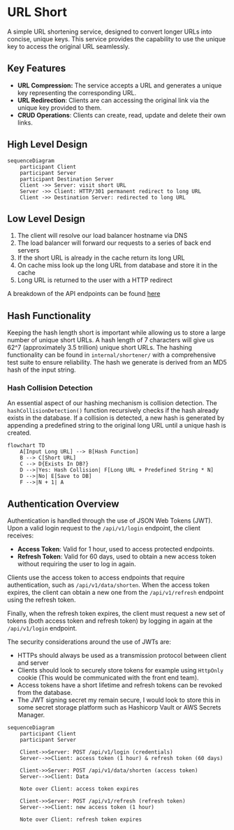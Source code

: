 # URL Short
A simple URL shortening service, designed to convert longer URLs into concise, unique keys. 
This service provides the capability to use the unique key to access the original URL seamlessly.

## Key Features
- **URL Compression:** The service accepts a URL and generates a unique key representing the corresponding URL.
- **URL Redirection**: Clients are can accessing the original link via the unique key provided to them.
- **CRUD Operations**: Clients can create, read, update and delete their own links.

## High Level Design

```mermaid
sequenceDiagram
    participant Client
    participant Server
    participant Destination Server
    Client ->> Server: visit short URL
    Server ->> Client: HTTP/301 permanent redirect to long URL
    Client ->> Destination Server: redirected to long URL
```

## Low Level Design

1. The client will resolve our load balancer hostname via DNS
2. The load balancer will forward our requests to a series of back end servers
3. If the short URL is already in the cache return its long URL
4. On cache miss look up the long URL from database and store it in the cache
5. Long URL is returned to the user with a HTTP redirect

A breakdown of the API endpoints can be found [here](./doc/endpoints.md)

## Hash Functionality

Keeping the hash length short is important while allowing us to store a large number of unique short URLs. 
A hash length of 7 characters will give us 62^7 (approximately 3.5 trillion) unique short URLs. 
The hashing functionality can be found in `internal/shortener/` with a comprehensive test suite to ensure reliability. 
The hash we generate is derived from an MD5 hash of the input string.

### Hash Collision Detection

An essential aspect of our hashing mechanism is collision detection. The `hashCollisionDetection()` 
function recursively checks if the hash already exists in the database. 
If a collision is detected, a new hash is generated by appending a predefined string to the original 
long URL until a unique hash is created.

```mermaid
flowchart TD
    A[Input Long URL] --> B[Hash Function]
    B --> C[Short URL]
    C --> D{Exists In DB?}
    D -->|Yes: Hash Collision| F[Long URL + Predefined String * N]
    D -->|No| E[Save to DB]
    F -->|N + 1| A
```
## Authentication Overview

Authentication is handled through the use of JSON Web Tokens (JWT).
Upon a valid login request to the `/api/v1/login` endpoint, the client receives:
- **Access Token**: Valid for 1 hour, used to access protected endpoints.
- **Refresh Token**: Valid for 60 days, used to obtain a new access token without requiring the user to log in again.

Clients use the access token to access endpoints that require authentication, such as 
`/api/v1/data/shorten`. When the access token expires, the client can obtain a new one from the 
`/api/v1/refresh` endpoint using the refresh token.

Finally, when the refresh token expires, the client must request a new set of tokens
(both access token and refresh token) by logging in again at the `/api/v1/login` endpoint.

The security considerations around the use of JWTs are:
- HTTPs should always be used as a transmission protocol between client and server
- Clients should look to securely store tokens for example using `HttpOnly` cookie (This would be communicated with the front end team).
- Access tokens have a short lifetime and refresh tokens can be revoked from the database. 
- The JWT signing secret my remain secure, I would look to store this in some secret storage platform such as 
Hashicorp Vault or AWS Secrets Manager.

```mermaid
sequenceDiagram
    participant Client
    participant Server

    Client->>Server: POST /api/v1/login (credentials)
    Server-->>Client: access token (1 hour) & refresh token (60 days)

    Client->>Server: POST /api/v1/data/shorten (access token)
    Server-->>Client: Data

    Note over Client: access token expires

    Client->>Server: POST /api/v1/refresh (refresh token)
    Server-->>Client: new access token (1 hour)

    Note over Client: refresh token expires
```
